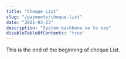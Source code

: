 ```yaml
---
title: "Cheque List"
slug: "/payments/cheque-list"
date: "2021-03-23"
description: "System backbone so to say"
disableTableOfContents: "true"
---
```

This is the end of the beginning of cheque List.